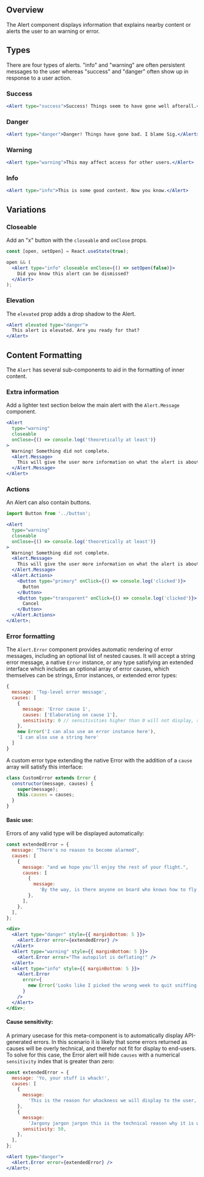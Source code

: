 ## Overview

The Alert component displays information that explains nearby content or alerts the user to an warning or error.

## Types

There are four types of alerts. "info" and "warning" are often persistent messages to the user whereas "success" and "danger" often show up in response to a user action.

### Success

```jsx
<Alert type="success">Success! Things seem to have gone well afterall.</Alert>
```

### Danger

```jsx
<Alert type="danger">Danger! Things have gone bad. I blame Sig.</Alert>
```

### Warning

```jsx
<Alert type="warning">This may affect access for other users.</Alert>
```

### Info

```jsx
<Alert type="info">This is some good content. Now you know.</Alert>
```

## Variations

### Closeable

Add an "x" button with the `closeable` and `onClose` props.

```jsx
const [open, setOpen] = React.useState(true);

open && (
  <Alert type="info" closeable onClose={() => setOpen(false)}>
    Did you know this alert can be dismissed?
  </Alert>
);
```

### Elevation

The `elevated` prop adds a drop shadow to the Alert.

```jsx
<Alert elevated type="danger">
  This alert is elevated. Are you ready for that?
</Alert>
```

## Content Formatting

The `Alert` has several sub-components to aid in the formatting of inner content.

### Extra information

Add a lighter text section below the main alert with the `Alert.Message` component.

```jsx
<Alert
  type="warning"
  closeable
  onClose={() => console.log('theoretically at least')}
>
  Warning! Something did not complete.
  <Alert.Message>
    This will give the user more information on what the alert is about.
  </Alert.Message>
</Alert>
```

### Actions

An Alert can also contain buttons.

```jsx
import Button from '../button';

<Alert
  type="warning"
  closeable
  onClose={() => console.log('theoretically at least')}
>
  Warning! Something did not complete.
  <Alert.Message>
    This will give the user more information on what the alert is about.
  </Alert.Message>
  <Alert.Actions>
    <Button type="primary" onClick={() => console.log('clicked')}>
      Button
    </Button>
    <Button type="transparent" onClick={() => console.log('clicked')}>
      Cancel
    </Button>
  </Alert.Actions>
</Alert>;
```

### Error formatting

The `Alert.Error` component provides automatic rendering of error messages, including an optional list of nested causes. It will accept a string error message, a native `Error` instance, or any type satisfying an extended interface which includes an optional array of error causes, which themselves can be strings, Error instances, or extended error types:

```js static
{
  message: 'Top-level error message',
  causes: [
    {
      message: 'Error cause 1',
      causes: ['Elaborating on cause 1'],
      sensitivity: 0 // sensitivities higher than 0 will not display, see below
    },
    new Error('I can also use an error instance here'),
    'I can also use a string here'
  ]
}
```

A custom error type extending the native Error with the addition of a `cause` array will satisfy this interface:

```js static
class CustomError extends Error {
  constructor(message, causes) {
    super(message);
    this.causes = causes;
  }
}
```

#### Basic use:

Errors of any valid type will be displayed automatically:

```jsx
const extendedError = {
  message: "There's no reason to become alarmed",
  causes: [
    {
      message: "and we hope you'll enjoy the rest of your flight.",
      causes: [
        {
          message:
            'By the way, is there anyone on board who knows how to fly a plane?',
        },
      ],
    },
  ],
};

<div>
  <Alert type="danger" style={{ marginBottom: 5 }}>
    <Alert.Error error={extendedError} />
  </Alert>
  <Alert type="warning" style={{ marginBottom: 5 }}>
    <Alert.Error error="The autopilot is deflating!" />
  </Alert>
  <Alert type="info" style={{ marginBottom: 5 }}>
    <Alert.Error
      error={
        new Error('Looks like I picked the wrong week to quit sniffing glue.')
      }
    />
  </Alert>
</div>;
```

#### Cause sensitivity:

A primary usecase for this meta-component is to automatically display API-generated errors. In this scenario it is likely that some errors returned as causes will be overly technical, and therefor not fit for display to end-users. To solve for this case, the Error alert will hide `causes` with a numerical `sensitivity` index that is greater than zero:

```jsx
const extendedError = {
  message: 'Yo, your stuff is whack!',
  causes: [
    {
      message:
        'This is the reason for whackness we will display to the user, but there is more!',
    },
    {
      message:
        'Jargony jargon jargon this is the technical reason why it is whack',
      sensitivity: 50,
    },
  ],
};

<Alert type="danger">
  <Alert.Error error={extendedError} />
</Alert>;
```
